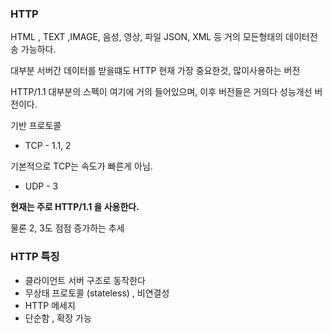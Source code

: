 ### HTTP

HTML , TEXT ,IMAGE, 음성, 영상, 파일 JSON, XML 등 거의 모든형태의 데이터전송 가능하다.

대부분 서버간 데이터를 받을떄도 HTTP 현재 가장 중요한것, 많이사용하는 버전 

HTTP/1.1 대부분의 스펙이 여기에 거의 들어있으며, 이후 버전들은 거의다 성능개선 버전이다.

기반 프로토콜

- TCP - 1.1, 2

기본적으로 TCP는 속도가 빠른게 아님.

- UDP - 3


**현재는 주로 HTTP/1.1 을 사용한다.**

물론 2, 3도 점점 증가하는 추세


### HTTP 특징

- 클라이언트 서버 구조로 동작한다
- 무상태 프로토콜 (stateless) , 비연결성
- HTTP 메세지
- 단순함 , 확장 가능
